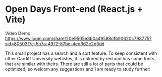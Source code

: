 # Open Days Front-end (React.js + Vite)

Video Demo:
https://www.loom.com/share/20e9505e8b0a49588dfb90620c798775?sid=80503f7c-5b7a-4972-87be-4ed662e2d3dd

 This small project has a search and a sort feature. To keep consistent with other Cardiff University webistes, it is colored by red and has some fonts that are similar with theirs. 
 There are still a lot of parts that could be optimized, so welcom any suggestions and I am ready to study further!
